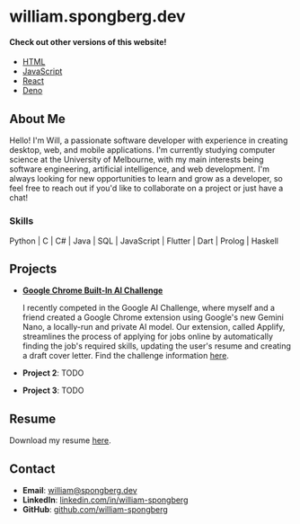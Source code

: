 # william.spongberg.dev

#### Check out other versions of this website!

- [HTML](html/index.html)
- [JavaScript](js/index.html)
- [React](react/index.html)
- [Deno](deno/index.html)

## About Me

Hello! I'm Will, a passionate software developer with experience in creating desktop, web, and mobile applications. I'm currently studying computer science at the University of Melbourne, with my main interests being software engineering, artificial intelligence, and web development. I'm always looking for new opportunities to learn and grow as a developer, so feel free to reach out if you'd like to collaborate on a project or just have a chat!

### Skills

Python | C | C# | Java | SQL | JavaScript | Flutter | Dart | Prolog | Haskell

## Projects

- [**Google Chrome Built-In AI Challenge**](https://github.com/Chillerbag/Applyify)

  I recently competed in the Google AI Challenge, where myself and a friend created a Google Chrome extension using Google's new Gemini Nano, a locally-run and private AI model. Our extension, called Applify, streamlines the process of applying for jobs online by automatically finding the job's required skills, updating the user's resume and creating a draft cover letter. Find the challenge information [here](https://googlechromeai.devpost.com/).

- **Project 2**: TODO
- **Project 3**: TODO

## Resume

Download my resume [here](William_Spongberg_Resume_2024.pdf).

## Contact

- **Email**: [william@spongberg.dev](mailto:william@spongberg.dev)
- **LinkedIn**: [linkedin.com/in/william-spongberg](https://www.linkedin.com/in/william-spongberg)
- **GitHub**: [github.com/william-spongberg](https://github.com/william-spongberg)
